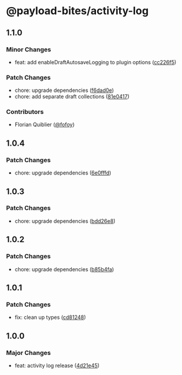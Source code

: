 # @payload-bites/activity-log

## 1.1.0

### Minor Changes

- feat: add enableDraftAutosaveLogging to plugin options ([cc226f5](https://github.com/rilrom/payload-bites/commit/cc226f5))

### Patch Changes

- chore: upgrade dependencies ([f6dad0e](https://github.com/rilrom/payload-bites/commit/f6dad0e))
- chore: add separate draft collections ([81e0417](https://github.com/rilrom/payload-bites/commit/81e0417))

### Contributors

- Florian Quiblier ([@fofoy](https://github.com/fofoy))

## 1.0.4

### Patch Changes

- chore: upgrade dependencies ([6e0fffd](https://github.com/rilrom/payload-bites/commit/6e0fffd))

## 1.0.3

### Patch Changes

- chore: upgrade dependencies ([bdd26e8](https://github.com/rilrom/payload-bites/commit/bdd26e8))

## 1.0.2

### Patch Changes

- chore: upgrade dependencies ([b85b4fa](https://github.com/rilrom/payload-bites/commit/b85b4fa))

## 1.0.1

### Patch Changes

- fix: clean up types ([cd81248](https://github.com/rilrom/payload-bites/commit/cd81248))

## 1.0.0

### Major Changes

- feat: activity log release ([4d21e45](https://github.com/rilrom/payload-bites/commit/4d21e45))
